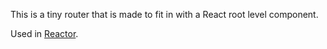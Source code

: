 This is a tiny router that is made to fit in with a React root level component.

Used in [Reactor](http://github.com/nate/reactor).